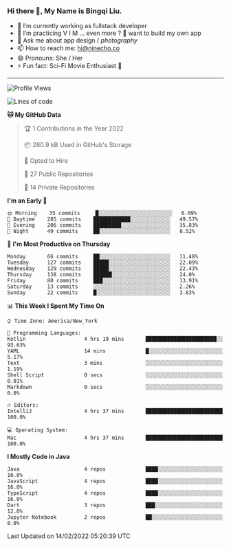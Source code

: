 ### Hi there 👋, My Name is Bingqi Liu.

- 🔭 I’m currently working as fullstack developer
- 🌱 I’m practicing V I M ... even more ? 🤨 want to build my own app
- 💬 Ask me about app design / *photography*
- 📫 How to reach me: hi@ninecho.co
- 😄 Pronouns: She / Her
- ⚡ Fun fact: Sci-Fi Movie Enthusiast 🚀

---

<!--START_SECTION:waka-->
![Profile Views](http://img.shields.io/badge/Profile%20Views-20-blue)

![Lines of code](https://img.shields.io/badge/From%20Hello%20World%20I%27ve%20Written-812%20Thousand%20lines%20of%20code-blue)

**🐱 My GitHub Data** 

> 🏆 1 Contributions in the Year 2022
 > 
> 📦 280.9 kB Used in GitHub's Storage 
 > 
> 💼 Opted to Hire
 > 
> 📜 27 Public Repositories 
 > 
> 🔑 14 Private Repositories  
 > 
**I'm an Early 🐤** 

```text
🌞 Morning    35 commits     █░░░░░░░░░░░░░░░░░░░░░░░░   6.09% 
🌆 Daytime    285 commits    ████████████░░░░░░░░░░░░░   49.57% 
🌃 Evening    206 commits    █████████░░░░░░░░░░░░░░░░   35.83% 
🌙 Night      49 commits     ██░░░░░░░░░░░░░░░░░░░░░░░   8.52%

```
📅 **I'm Most Productive on Thursday** 

```text
Monday       66 commits     ██░░░░░░░░░░░░░░░░░░░░░░░   11.48% 
Tuesday      127 commits    █████░░░░░░░░░░░░░░░░░░░░   22.09% 
Wednesday    129 commits    █████░░░░░░░░░░░░░░░░░░░░   22.43% 
Thursday     138 commits    ██████░░░░░░░░░░░░░░░░░░░   24.0% 
Friday       80 commits     ███░░░░░░░░░░░░░░░░░░░░░░   13.91% 
Saturday     13 commits     ░░░░░░░░░░░░░░░░░░░░░░░░░   2.26% 
Sunday       22 commits     █░░░░░░░░░░░░░░░░░░░░░░░░   3.83%

```


📊 **This Week I Spent My Time On** 

```text
⌚︎ Time Zone: America/New_York

💬 Programming Languages: 
Kotlin                   4 hrs 19 mins       ███████████████████████░░   93.63% 
YAML                     14 mins             █░░░░░░░░░░░░░░░░░░░░░░░░   5.17% 
Text                     3 mins              ░░░░░░░░░░░░░░░░░░░░░░░░░   1.19% 
Shell Script             0 secs              ░░░░░░░░░░░░░░░░░░░░░░░░░   0.01% 
Markdown                 0 secs              ░░░░░░░░░░░░░░░░░░░░░░░░░   0.0%

🔥 Editors: 
IntelliJ                 4 hrs 37 mins       █████████████████████████   100.0%

💻 Operating System: 
Mac                      4 hrs 37 mins       █████████████████████████   100.0%

```

**I Mostly Code in Java** 

```text
Java                     4 repos             ████░░░░░░░░░░░░░░░░░░░░░   16.0% 
JavaScript               4 repos             ████░░░░░░░░░░░░░░░░░░░░░   16.0% 
TypeScript               4 repos             ████░░░░░░░░░░░░░░░░░░░░░   16.0% 
Dart                     3 repos             ███░░░░░░░░░░░░░░░░░░░░░░   12.0% 
Jupyter Notebook         2 repos             ██░░░░░░░░░░░░░░░░░░░░░░░   8.0%

```



 Last Updated on 14/02/2022 05:20:39 UTC
<!--END_SECTION:waka-->
